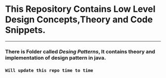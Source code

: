 # This Repository Contains **Low Level Design** Concepts,Theory and Code Snippets.
___
### There is Folder called *Desing Patterns*, It contains theory and implementation of design pattern in java.

### `Will update this repo time to time`
